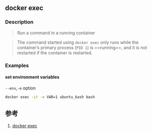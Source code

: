 ﻿## docker exec 

### Description

> Run a command in a running container

> The command started using `docker exec` only runs while the container’s primary process (`PID 1`) is ==running==, and it is not restarted if the container is restarted.





### Examples

#### set environment variables

`--env`,`-e` option

```bash
docker exec -it -e VAR=1 ubuntu_bash bash
```





## 参考

1. [docker exec](https://docs.docker.com/engine/reference/commandline/exec/)